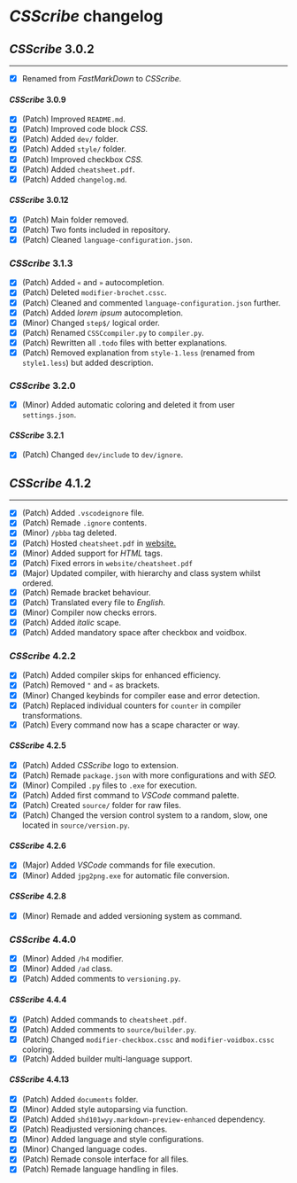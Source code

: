 # *CSScribe* changelog

## *CSScribe* 3.0.2
---

- [X] Renamed from *FastMarkDown* to *CSScribe.*

#### *CSScribe* 3.0.9

- [X] (Patch) Improved `README.md`.
- [X] (Patch) Improved code block *CSS.*
- [X] (Patch) Added `dev/` folder.
- [X] (Patch) Added `style/` folder.
- [X] (Patch) Improved checkbox *CSS.*
- [X] (Patch) Added `cheatsheet.pdf`.
- [X] (Patch) Added `changelog.md`.

#### *CSScribe* 3.0.12

- [X] (Patch) Main folder removed.
- [X] (Patch) Two fonts included in repository.
- [X] (Patch) Cleaned `language-configuration.json`.

### *CSScribe* 3.1.3

- [X] (Patch) Added `«` and `»` autocompletion.
- [X] (Patch) Deleted `modifier-brochet.cssc`.
- [X] (Patch) Cleaned and commented `language-configuration.json` further.
- [X] (Patch) Added *lorem ipsum* autocompletion.
- [X] (Minor) Changed `step$/` logical order.
- [X] (Patch) Renamed `CSSCcompiler.py` to `compiler.py`.
- [X] (Patch) Rewritten all `.todo` files with better explanations.
- [X] (Patch) Removed explanation from `style-1.less` (renamed from `style1.less`) but added description.

### *CSScribe* 3.2.0

- [X] (Minor) Added automatic coloring and deleted it from user `settings.json`.

#### *CSScribe* 3.2.1

- [X] (Patch) Changed `dev/include` to `dev/ignore`.

## *CSScribe* 4.1.2
---

- [X] (Patch) Added `.vscodeignore` file.
- [X] (Patch) Remade `.ignore` contents.
- [X] (Minor) `/pbba` tag deleted.
- [X] (Patch) Hosted `cheatsheet.pdf` in [website.](https://csscribe.ct.ws)
- [X] (Minor) Added support for *HTML* tags.
- [X] (Patch) Fixed errors in `website/cheatsheet.pdf`
- [X] (Major) Updated compiler, with hierarchy and class system whilst ordered.
- [X] (Patch) Remade bracket behaviour.
- [X] (Patch) Translated every file to *English.*
- [X] (Minor) Compiler now checks errors.
- [X] (Patch) Added *italic* scape.
- [X] (Patch) Added mandatory space after checkbox and voidbox.

### *CSScribe* 4.2.2

- [X] (Patch) Added compiler skips for enhanced efficiency.
- [X] (Patch) Removed `"` and `«` as brackets.
- [X] (Minor) Changed keybinds for compiler ease and error detection.
- [X] (Patch) Replaced individual counters for `counter` in compiler transformations.
- [X] (Patch) Every command now has a scape character or way.

#### *CSScribe* 4.2.5

- [X] (Patch) Added *CSScribe* logo to extension.
- [X] (Patch) Remade `package.json` with more configurations and with *SEO.*
- [X] (Minor) Compiled `.py` files to `.exe` for execution.
- [X] (Patch) Added first command to *VSCode* command palette.
- [X] (Patch) Created `source/` folder for raw files.
- [X] (Patch) Changed the version control system to a random, slow, one located in `source/version.py`.

#### *CSScribe* 4.2.6

- [X] (Major) Added *VSCode* commands for file execution.
- [X] (Minor) Added `jpg2png.exe` for automatic file conversion.

#### *CSScribe* 4.2.8

- [X] (Minor) Remade and added versioning system as command.

### *CSScribe* 4.4.0

- [X] (Minor) Added `/h4` modifier.
- [X] (Minor) Added `/ad` class.
- [X] (Patch) Added comments to `versioning.py`.

#### *CSScribe* 4.4.4

- [X] (Patch) Added commands to `cheatsheet.pdf`.
- [X] (Patch) Added comments to `source/builder.py`.
- [X] (Patch) Changed `modifier-checkbox.cssc` and `modifier-voidbox.cssc` coloring.
- [X] (Patch) Added builder multi-language support.

#### *CSScribe* 4.4.13

- [X] (Patch) Added `documents` folder.
- [X] (Minor) Added style autoparsing via function.
- [X] (Patch) Added `shd101wyy.markdown-preview-enhanced` dependency.
- [X] (Patch) Readjusted versioning chances.
- [X] (Minor) Added language and style configurations.
- [X] (Minor) Changed language codes.
- [X] (Patch) Remade console interface for all files.
- [X] (Patch) Remade language handling in files.